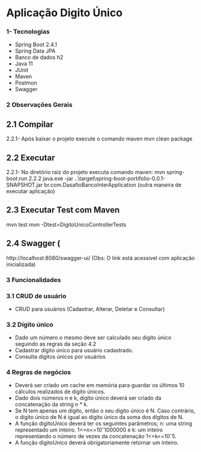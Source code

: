 # Aplicação Digito Único

### 1- Tecnologias 

* Spring Boot 2.4.1
* Spring Data JPA
* Banco de dados h2
* Java 11
* JUnit
* Maven
* Postmon
* Swagger

### 2 Observações Gerais

## 2.1 Compilar
   2.2.1- Após baixar o projeto execute o comando maven
   mvn clean package 

## 2.2 Executar
   2.2.1- No diretório raiz do projeto executa comando maven: 
   		mvn spring-boot:run
   2.2.2
   		java.exe -jar ..\target\spring-boot-portifolio-0.0.1-SNAPSHOT.jar br.com.DasafioBancoInterApplication (outra maneira de executar aplicação)

## 2.3 Executar Test com Maven
   mvn test
   mvn -Dtest=DigitoUnicoControllerTests

## 2.4 Swagger (
   http://localhost:8080/swagger-ui/  (Obs: O link está acessivel com aplicação inicializada)
   
   
###  3 Funcionalidades

###  3.1 CRUD de usuário

* CRUD para usuários (Cadastrar, Alterar, Deletar e Consultar)

### 3.2 Dígito único

* Dado um número o mesmo deve ser calculado seu digito único seguindo as regras da seção 4.2
* Cadastrar dígito único para usuário cadastrado.
* Consulta digitos únicos por usuários

### 4 Regras de negócios

* Deverá ser criado um cache em memória para guardar os últimos 10 cálculos realizados de digito únicos.
* Dado dois números n e k, digito único deverá ser criado da concatenação da string n * k.
* Se N tem apenas um dígito, então o seu dígito único é N. Caso contrário, o dígito único de N é igual ao dígito único da soma dos dígitos de N.
* A função digitoUnico deverá ter os seguintes parâmetros; n: uma string representado um inteiro. 1<=n<=10ˆ1000000 e k: um inteiro representando o número de vezes da concatenação 1<=k<=10ˆ5.
* A função digitoUnico deverá obrigatoriamente retornar um inteiro.



